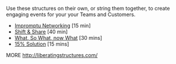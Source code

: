 Use these structures on their own, or string them together, to create engaging events for your your Teams and Customers.

- [Impromptu Networking](/Guides/Liberating-Structures/Impromptu-Networking-\(15\).md) [15 min]
- [Shift & Share](/Guides/Liberating-Structures/Shift-&-Share-\(40\).md) [40 min]
- [What, So What, now What](/Guides/Liberating-Structures/What,-So-What,-Now-What?-\(30\).md) [30 mins]
- [15% Solution](/Guides/Liberating-Structures/15%-Solutions-\(20\).md) [15 mins]

MORE
http://liberatingstructures.com/
